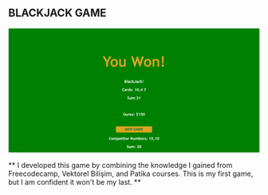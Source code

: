 ## BLACKJACK GAME

![BlackJackGameImg](BlackJack.png)

** I developed this game by combining the knowledge I gained from Freecodecamp, Vektorel Bilişim, and Patika courses. This is my first game, but I am confident it won't be my last. **
